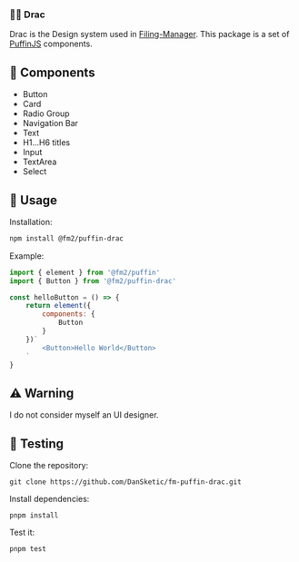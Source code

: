 ### 💅🏻 Drac

Drac is the Design system used in [Filing-Manager](https://github.com/DanSketic/Filing-Manager-App). 
This package is a set of [PuffinJS](https://github.com/DanSketic/fm-puffin) components.

## 🌱 Components
* Button
* Card
* Radio Group
* Navigation Bar
* Text
* H1...H6 titles
* Input
* TextArea
* Select

## 🍜 Usage

Installation:
```sh
npm install @fm2/puffin-drac
```

Example:
```javascript 
import { element } from '@fm2/puffin'
import { Button } from '@fm2/puffin-drac'

const helloButton = () => {
	return element({
		components: {
			Button
		}
	})`
		<Button>Hello World</Button>
	`
}
```

## ⚠ Warning
I do not consider myself an UI designer.

## 🤔 Testing
Clone the repository:
```shell
git clone https://github.com/DanSketic/fm-puffin-drac.git
```

Install dependencies:
```shell
pnpm install
```

Test it:
```shell 
pnpm test
```
